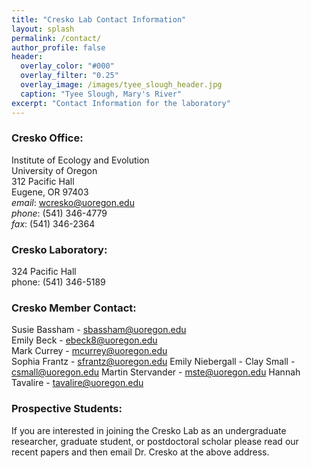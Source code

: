 ```yaml
---
title: "Cresko Lab Contact Information"
layout: splash
permalink: /contact/
author_profile: false
header:
  overlay_color: "#000"
  overlay_filter: "0.25"
  overlay_image: /images/tyee_slough_header.jpg
  caption: "Tyee Slough, Mary's River"
excerpt: "Contact Information for the laboratory"
---
```


### Cresko Office:

Institute of Ecology and Evolution  
University of Oregon  
312 Pacific Hall  
Eugene, OR 97403  
*email*: wcresko@uoregon.edu  
*phone*: (541) 346-4779  
*fax*: (541) 346-2364  

### Cresko Laboratory:

324 Pacific Hall  
phone: (541) 346-5189  

### Cresko Member Contact:

Susie Bassham - sbassham@uoregon.edu  
Emily Beck - ebeck8@uoregon.edu  
Mark Currey - mcurrey@uoregon.edu   
Sophia Frantz - sfrantz@uoregon.edu
Emily Niebergall -
Clay Small - csmall@uoregon.edu
Martin Stervander - mste@uoregon.edu
Hannah Tavalire - tavalire@uoregon.edu

### Prospective Students:
If you are interested in joining the Cresko Lab as an undergraduate researcher, graduate student, or postdoctoral scholar please read our recent papers and then email Dr. Cresko at the above address.
